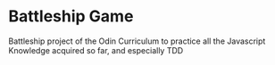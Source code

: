 # Battleship Game
Battleship project of the Odin Curriculum to practice all the Javascript Knowledge acquired so far, and especially TDD
